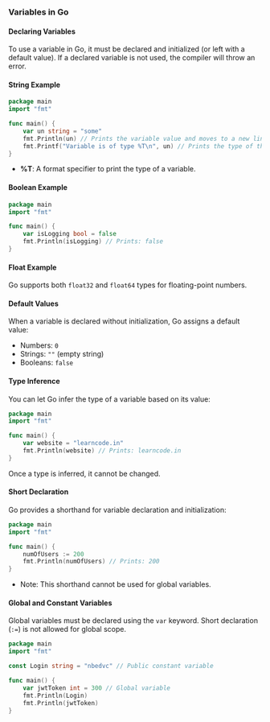 
### Variables in Go

#### Declaring Variables
To use a variable in Go, it must be declared and initialized (or left with a default value). If a declared variable is not used, the compiler will throw an error.

#### String Example
```go
package main
import "fmt"

func main() {
    var un string = "some"
    fmt.Println(un) // Prints the variable value and moves to a new line
    fmt.Printf("Variable is of type %T\n", un) // Prints the type of the variable
}
```
- **%T**: A format specifier to print the type of a variable.

#### Boolean Example
```go
package main
import "fmt"

func main() {
    var isLogging bool = false
    fmt.Println(isLogging) // Prints: false
}
```

#### Float Example
Go supports both `float32` and `float64` types for floating-point numbers.

#### Default Values
When a variable is declared without initialization, Go assigns a default value:
- Numbers: `0`
- Strings: `""` (empty string)
- Booleans: `false`

#### Type Inference
You can let Go infer the type of a variable based on its value:
```go
package main
import "fmt"

func main() {
    var website = "learncode.in"
    fmt.Println(website) // Prints: learncode.in
}
```
Once a type is inferred, it cannot be changed.

#### Short Declaration
Go provides a shorthand for variable declaration and initialization:
```go
package main
import "fmt"

func main() {
    numOfUsers := 200
    fmt.Println(numOfUsers) // Prints: 200
}
```
- Note: This shorthand cannot be used for global variables.

#### Global and Constant Variables
Global variables must be declared using the `var` keyword. Short declaration (`:=`) is not allowed for global scope.
```go
package main
import "fmt"

const Login string = "nbedvc" // Public constant variable

func main() {
    var jwtToken int = 300 // Global variable
    fmt.Println(Login)
    fmt.Println(jwtToken)
}
```

